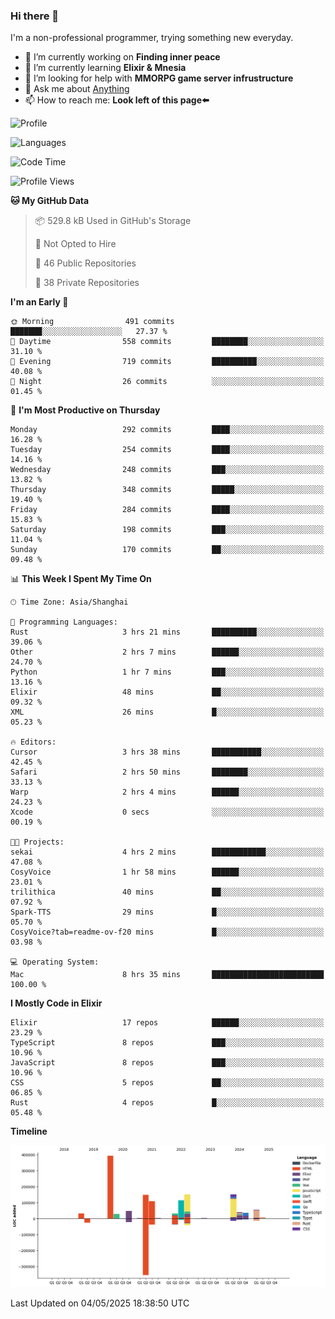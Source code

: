 ### Hi there 👋

I'm a non-professional programmer, trying something new everyday.

<!--
**dyzdyz010/dyzdyz010** is a ✨ _special_ ✨ repository because its `README.md` (this file) appears on your GitHub profile.
-->

- 🔭 I’m currently working on **Finding inner peace**
- 🌱 I’m currently learning **Elixir & Mnesia**
- 🤔 I’m looking for help with **MMORPG game server infrustructure**
- 💬 Ask me about [Anything](https://github.com/dyzdyz010/dyzdyz010/issues)
- 📫 How to reach me: **Look left of this page⬅️**

<!-- - 👯 I’m looking to collaborate on
- 😄 Pronouns: ...
- ⚡ Fun fact: ...
 -->
 
![Profile](https://github-readme-stats.vercel.app/api?username=dyzdyz010&count_private=true&show_icons=true&theme=dracula)

![Languages](https://github-readme-stats.vercel.app/api/top-langs/?username=dyzdyz010&layout=compact&theme=dracula)

<!--START_SECTION:waka-->
![Code Time](http://img.shields.io/badge/Code%20Time-1%2C945%20hrs%2033%20mins-blue)

![Profile Views](http://img.shields.io/badge/Profile%20Views-0-blue)

**🐱 My GitHub Data** 

> 📦 529.8 kB Used in GitHub's Storage 
 > 
> 🚫 Not Opted to Hire
 > 
> 📜 46 Public Repositories 
 > 
> 🔑 38 Private Repositories 
 > 
**I'm an Early 🐤** 

```text
🌞 Morning                491 commits         ███████░░░░░░░░░░░░░░░░░░   27.37 % 
🌆 Daytime                558 commits         ████████░░░░░░░░░░░░░░░░░   31.10 % 
🌃 Evening                719 commits         ██████████░░░░░░░░░░░░░░░   40.08 % 
🌙 Night                  26 commits          ░░░░░░░░░░░░░░░░░░░░░░░░░   01.45 % 
```
📅 **I'm Most Productive on Thursday** 

```text
Monday                   292 commits         ████░░░░░░░░░░░░░░░░░░░░░   16.28 % 
Tuesday                  254 commits         ████░░░░░░░░░░░░░░░░░░░░░   14.16 % 
Wednesday                248 commits         ███░░░░░░░░░░░░░░░░░░░░░░   13.82 % 
Thursday                 348 commits         █████░░░░░░░░░░░░░░░░░░░░   19.40 % 
Friday                   284 commits         ████░░░░░░░░░░░░░░░░░░░░░   15.83 % 
Saturday                 198 commits         ███░░░░░░░░░░░░░░░░░░░░░░   11.04 % 
Sunday                   170 commits         ██░░░░░░░░░░░░░░░░░░░░░░░   09.48 % 
```


📊 **This Week I Spent My Time On** 

```text
🕑︎ Time Zone: Asia/Shanghai

💬 Programming Languages: 
Rust                     3 hrs 21 mins       ██████████░░░░░░░░░░░░░░░   39.06 % 
Other                    2 hrs 7 mins        ██████░░░░░░░░░░░░░░░░░░░   24.70 % 
Python                   1 hr 7 mins         ███░░░░░░░░░░░░░░░░░░░░░░   13.16 % 
Elixir                   48 mins             ██░░░░░░░░░░░░░░░░░░░░░░░   09.32 % 
XML                      26 mins             █░░░░░░░░░░░░░░░░░░░░░░░░   05.23 % 

🔥 Editors: 
Cursor                   3 hrs 38 mins       ███████████░░░░░░░░░░░░░░   42.45 % 
Safari                   2 hrs 50 mins       ████████░░░░░░░░░░░░░░░░░   33.13 % 
Warp                     2 hrs 4 mins        ██████░░░░░░░░░░░░░░░░░░░   24.23 % 
Xcode                    0 secs              ░░░░░░░░░░░░░░░░░░░░░░░░░   00.19 % 

🐱‍💻 Projects: 
sekai                    4 hrs 2 mins        ████████████░░░░░░░░░░░░░   47.08 % 
CosyVoice                1 hr 58 mins        ██████░░░░░░░░░░░░░░░░░░░   23.01 % 
trilithica               40 mins             ██░░░░░░░░░░░░░░░░░░░░░░░   07.92 % 
Spark-TTS                29 mins             █░░░░░░░░░░░░░░░░░░░░░░░░   05.70 % 
CosyVoice?tab=readme-ov-f20 mins             █░░░░░░░░░░░░░░░░░░░░░░░░   03.98 % 

💻 Operating System: 
Mac                      8 hrs 35 mins       █████████████████████████   100.00 % 
```

**I Mostly Code in Elixir** 

```text
Elixir                   17 repos            ██████░░░░░░░░░░░░░░░░░░░   23.29 % 
TypeScript               8 repos             ███░░░░░░░░░░░░░░░░░░░░░░   10.96 % 
JavaScript               8 repos             ███░░░░░░░░░░░░░░░░░░░░░░   10.96 % 
CSS                      5 repos             ██░░░░░░░░░░░░░░░░░░░░░░░   06.85 % 
Rust                     4 repos             █░░░░░░░░░░░░░░░░░░░░░░░░   05.48 % 
```



**Timeline**

![Lines of Code chart](https://raw.githubusercontent.com/dyzdyz010/dyzdyz010/master/assets/bar_graph.png)


 Last Updated on 04/05/2025 18:38:50 UTC
<!--END_SECTION:waka-->
